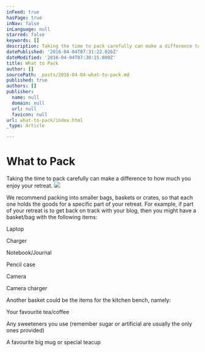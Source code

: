```yaml
---
inFeed: true
hasPage: true
inNav: false
inLanguage: null
starred: false
keywords: []
description: Taking the time to pack carefully can make a difference to how much you enjoy your retreat.
datePublished: '2016-04-04T07:31:22.026Z'
dateModified: '2016-04-04T07:30:15.800Z'
title: What to Pack
author: []
sourcePath: _posts/2016-04-04-what-to-pack.md
published: true
authors: []
publisher:
  name: null
  domain: null
  url: null
  favicon: null
url: what-to-pack/index.html
_type: Article

---
```

# What to Pack

Taking the time to pack carefully can make a difference to how much you enjoy your retreat.
![](https://the-grid-user-content.s3-us-west-2.amazonaws.com/50452b0f-f0ce-4470-8737-ac582666beb3.jpg)

We recommend packing into smaller bags, baskets or crates, so that each one holds the goods for a specific part of your retreat.  For example, if part of your retreat is to get back on track with your blog, then you might have a basket/bag with the following items:

Laptop

Charger

Notebook/Journal

Pencil case

Camera

Camera charger

Another basket could be the items for the kitchen bench, namely:

Your favourite tea/coffee

Any sweeteners you use (remember sugar or artificial are usually the only ones provided)

A favourite big mug or special teacup